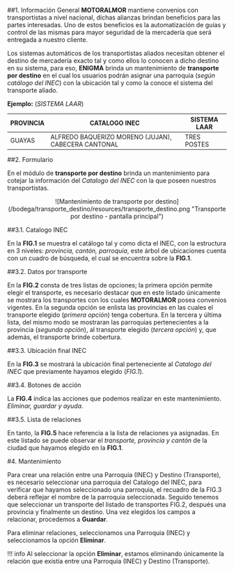 ##1. Información General
**MOTORALMOR** mantiene convenios con transportistas a nivel nacional, dichas alianzas brindan beneficios para las partes interesadas. Uno de estos beneficios es la automatización de guías y control de las mismas para mayor seguridad de la mercadería que será entregada a nuestro cliente.

Los sistemas automáticos de los transportistas aliados necesitan obtener el destino de mercadería exacto tal y como ellos lo conocen a dicho destino en su sistema, para eso, **ENIGMA** brinda un mantenimiento de **transporte por destino** en el cual los usuarios podrán asignar una parroquia (_según catálogo del INEC_) con la ubicación tal y como la conoce el sistema del transporte aliado.

**Ejemplo:** (_SISTEMA LAAR_)

| PROVINCIA | CATALOGO INEC                                       | SISTEMA LAAR |
| --------- | --------------------------------------------------- | ------------ |
| GUAYAS    | ALFREDO BAQUERIZO MORENO (JUJAN), CABECERA CANTONAL | TRES POSTES  |

##2. Formulario

En el módulo de **transporte por destino** brinda un mantenimiento para cotejar la información del _Catalogo del INEC_ con la que poseen nuestros transportistas.

<center>![Mantenimiento de transporte por destino](/bodega/transporte_destino/resources/transporte_destino.png "Transporte por destino - pantalla principal")</center>

##3.1. Catalogo INEC

En la **FIG.1** se muestra el catálogo tal y como dicta el INEC, con la estructura en 3 niveles: _provincia, cantón, parroquia_, este árbol de ubicaciones cuenta con un cuadro de búsqueda, el cual se encuentra sobre la **FIG.1**.

##3.2. Datos por transporte

En la **FIG.2** consta de tres listas de opciones; la primera opción permite elegir el transporte, es necesario destacar que en este listado únicamente se mostrara los transportes con los cuales **MOTORALMOR** posea convenios vigentes. En la segunda opción se enlista las provincias en las cuales el transporte elegido (_primera opción_) tenga cobertura.
En la tercera y última lista, del mismo modo se mostraran las parroquias pertenecientes a la provincia (_segunda opción_), al transporte elegido (_tercera opción_) y, que además, el transporte brinde cobertura.

##3.3. Ubicación final INEC

En la **FIG.3** se mostrará la ubicación final perteneciente al _Catalogo del INEC_ que previamente hayamos elegido (_FIG.1_).

##3.4. Botones de acción

La **FIG.4** indica las acciones que podemos realizar en este mantenimiento. _Eliminar, guardar y ayuda_.

##3.5. Lista de relaciones

En tanto, la **FIG.5** hace referencia a la lista de relaciones ya asignadas. En este listado se puede observar el _transporte, provincia y cantón_ de la ciudad que hayamos elegido en la **FIG.1**.

#4. Mantenimiento

Para crear una relación entre una Parroquia (INEC) y Destino (Transporte), es necesario seleccionar una parroquia del Catalogo del INEC, para verificar que hayamos seleccionado una parroquia, el recuadro de la FIG.3 deberá reflejar el nombre de la parroquia seleccionada. Seguido tenemos que seleccionar un transporte del listado de transportes FIG.2, después una provincia y finalmente un destino. Una vez elegidos los campos a relacionar, procedemos a **Guardar**.

Para eliminar relaciones, seleccionamos una Parroquia (INEC) y seleccionamos la opción **Eliminar**.

!!! info
    Al seleccionar la opción **Eliminar**, estamos eliminando únicamente la relación que existía entre una Parroquia (INEC) y Destino (Transporte).
